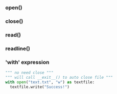 ### open()
### close()
### read()
### readline()
### 'with' expression
~~~ python
""" no need close """
""" will call __exit__() to auto close file """
with open("text.txt", "w") as textfile:
  textfile.write("Success!")

~~~

